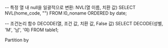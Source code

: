 -- 특정 열 내 null을 일괄적으로 변환: NVL(열 이름, 치환 값)
SELECT NVL(home_code, "") FROM l0_noname ORDERED by date;

-- 조건논리 함수 DECODE(열, 조건 값, 치환 값, False 값)
SELECT DECODE(성별, 'M', '남', '여) FROM table1;

Partition by

